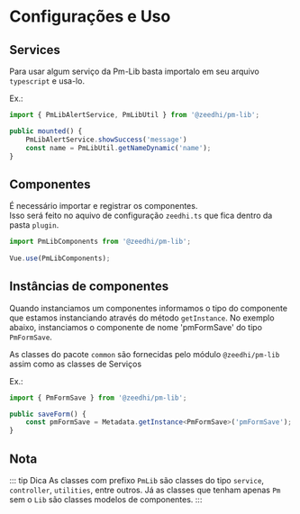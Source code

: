 # Configurações e Uso

## Services

Para usar algum serviço da Pm-Lib basta importalo em seu arquivo `typescript` e usa-lo.

Ex.:
```ts
import { PmLibAlertService, PmLibUtil } from '@zeedhi/pm-lib';

public mounted() {
	PmLibAlertService.showSuccess('message')
	const name = PmLibUtil.getNameDynamic('name');
}
```

## Componentes

É necessário importar e registrar os componentes.  
Isso será feito no aquivo de configuração `zeedhi.ts` que fica dentro da pasta `plugin`.  

```ts  
import PmLibComponents from '@zeedhi/pm-lib';  
  
Vue.use(PmLibComponents);  
```  

## Instâncias de componentes

Quando instanciamos um componentes informamos o tipo do componente que estamos instanciando através do método `getInstance`.
No exemplo abaixo, instanciamos o componente de nome 'pmFormSave' do tipo `PmFormSave`.

As classes do pacote `common` são fornecidas pelo módulo `@zeedhi/pm-lib` assim como as classes de Serviços

Ex.:
```ts
import { PmFormSave } from '@zeedhi/pm-lib';

public saveForm() {
	const pmFormSave = Metadata.getInstance<PmFormSave>('pmFormSave');
}
```

## Nota
::: tip Dica
As classes com prefixo `PmLib` são classes do tipo `service`, `controller`, `utilities`, entre outros.
Já as classes que tenham apenas `Pm` sem o `Lib` são classes modelos de componentes.
:::